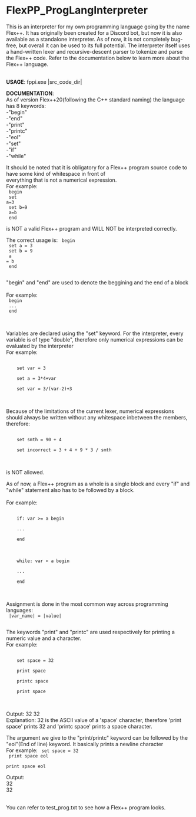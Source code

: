 # FlexPP_ProgLangInterpreter
This is an interpreter for my own programming language going by the name Flex++. It has originally been 
created for a Discord bot, but now it is also available as a standalone interpreter. As of now, it is not
completely bug-free, but overall it can be used to its full potential. The interpreter itself uses a hand-written
lexer and recursive-descent parser to tokenize and parse the Flex++ code. Refer to the documentation below to
learn more about the Flex++ language.<br><br>

**USAGE**: fppi.exe |src_code_dir|<br>

**DOCUMENTATION**:<br>
As of version Flex++20(following the C++ standard naming) the language has 8 keywords:<br>
    -"begin"<br>
    -"end"<br>
    -"print"<br>
    -"printc"<br>
    -"eol"<br>
    -"set"<br>
    -"if"<br>
    -"while"<br>

It should be noted that it is obligatory for a Flex++ program source code to have some kind of whitespace in front of<br>
everything that is not a numerical expression.<br>
For example:<br>
<code>
    begin<br>
        set a=3<br>
        set b=9<br>
        a=b<br>
    end<br>
</code><br>
is NOT a valid Flex++ program and WILL NOT be interpreted correctly.<br>

The correct usage is:
<code>
    begin<br>
        set a = 3<br>
        set b = 9<br>
        a = b<br>
    end<br>
</code><br>

"begin" and "end" are used to denote the beggining and the end of a block<br><br>
For example:<br>
<code>
    begin<br>
    ...<br>
    end<br>
</code><br>

Variables are declared using the "set" keyword. For the interpreter, every variable is of type "double",
therefore only numerical expressions can be evaluated by the interpreter<br>
For example:<br>

<code>
    set var = 3<br>
    set a = 3*4+var<br>
    set var = 3/(var-2)+3<br>
</code><br>

Because of the limitations of the current lexer, numerical expressions should always be written without any
whitespace inbetween the members, therefore:<br>

<code>
    set smth = 90 + 4<br>
    set incorrect = 3 + 4 + 9 * 3 / smth<br>
</code><br>

is NOT allowed.<br>

As of now, a Flex++ program as a whole is a single block and every "if" and "while" statement
also has to be followed by a block.<br><br>
For example:<br>

<code>
    if: var >= a begin<br>
    ...<br>
    end<br>
</code><br>

<code>
    while: var < a begin<br>
    ...<br>
    end<br>
</code><br>

Assignment is done in the most common way across programming languages:<br>
<code>
    |var_name| = |value|<br>
</code><br>

The keywords "print" and "printc" are used respectively for printing a numeric value and a character.<br>
For example:<br>

<code>
    set space = 32<br>
    print space<br>
    printc space<br>
    print space<br>
</code><br>

Output: 32 32<br>
Explanation: 32 is the ASCII value of a 'space' character, therefore 'print space' prints 32 and 'printc space' prints a space character.<br>

The argument we give to the "print/printc" keyword can be followed by the "eol"(End of line) keyword. It basically prints a newline character<br>
For example:
<code>
    set space = 32<br>
    print space eol<br>
    print space eol<br>
</code><br>
Output:<br>
32<br>
32<br><br>

You can refer to test_prog.txt to see how a Flex++ program looks.<br>




